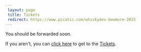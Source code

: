 ```yaml
---
 layout: page
 title: Tickets
 redirect: https://www.picatic.com/whiskydev-bowmore-2015
---
```


You should be forwarded soon.

If you aren't, you can [click here][1] to get to the [Tickets][1].

[1]: https://www.picatic.com/whiskydev-bowmore-2015
